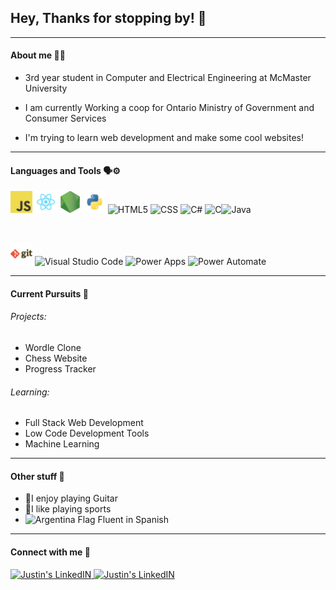 ## Hey, Thanks for stopping by! 👋

---

#### About me 👨‍💻

- 3rd year student in Computer and Electrical Engineering at McMaster University

- I am currently Working a coop for Ontario Ministry of Government and Consumer Services

- I'm trying to learn web development and make some cool websites!

---

#### Languages and Tools 🗣️⚙️

<img alt="Javascript" width="35px" src="https://raw.githubusercontent.com/github/explore/80688e429a7d4ef2fca1e82350fe8e3517d3494d/topics/javascript/javascript.png" /> <img alt="React.JS" width="35px" src="https://raw.githubusercontent.com/github/explore/80688e429a7d4ef2fca1e82350fe8e3517d3494d/topics/react/react.png" /> <img alt="Node.JS" width="35px" src="https://raw.githubusercontent.com/github/explore/80688e429a7d4ef2fca1e82350fe8e3517d3494d/topics/nodejs/nodejs.png" /> <img alt="Python" width="35px" src="https://raw.githubusercontent.com/github/explore/80688e429a7d4ef2fca1e82350fe8e3517d3494d/topics/python/python.png" /> <img alt="HTML5" width="35px" src="https://www.w3.org/html/logo/badge/html5-badge-h-solo.png" /> <img alt="CSS" width="35px" src="https://www.freepnglogos.com/uploads/html5-logo-png/html5-logo-css-logo-png-transparent-svg-vector-bie-supply-9.png" /> <img alt="C#" width="35px" src="https://cdn.worldvectorlogo.com/logos/c--4.svg" /> <img alt="C" width="35px" src="https://upload.wikimedia.org/wikipedia/commons/thumb/1/18/C_Programming_Language.svg/695px-C_Programming_Language.svg.png
" /><img alt="Java" width="35px" src="https://brandslogos.com/wp-content/uploads/thumbs/java-logo-vector-1.svg
" />

</br>

<img alt="git" width="35px" src="https://raw.githubusercontent.com/github/explore/80688e429a7d4ef2fca1e82350fe8e3517d3494d/topics/git/git.png" /> <img alt="Visual Studio Code" width="35px" src="https://cdn.freebiesupply.com/logos/large/2x/visual-studio-code-logo-png-transparent.png
" /> <img alt="Power Apps" width="35px" src="https://static.wikia.nocookie.net/logopedia/images/4/44/Microsoft_Power_Apps_%282020%29.svg
" /> <img alt="Power Automate" width="35px" src="https://static.wikia.nocookie.net/logopedia/images/1/11/Microsoft_Power_Automate_%282020%29.svg
" />

---

#### Current Pursuits 🚩

###### Projects:

- Wordle Clone
- Chess Website
- Progress Tracker

###### Learning:

- Full Stack Web Development
- Low Code Development Tools
- Machine Learning

---

#### Other stuff 🤠

- 🎸I enjoy playing Guitar
- 🏐I like playing sports
- <img alt="Argentina Flag" width="22px" src="https://emojipedia-us.s3.dualstack.us-west-1.amazonaws.com/thumbs/160/apple/81/flag-for-argentina_1f1e6-1f1f7.png
  " /> Fluent in Spanish

---

#### Connect with me 🔗

<a href="https://www.linkedin.com/in/justin-covach2001/">
  <img alt="Justin's LinkedIN" width="15px" src="https://raw.githubusercontent.com/peterthehan/peterthehan/master/assets/linkedin.svg" />
</a><a href="mailto:covjus01@gmail.com"><img alt="Justin's LinkedIN" width="15px" src="https://raw.githubusercontent.com/peterthehan/peterthehan/master/assets/linkedin.svg" /></a>
